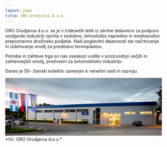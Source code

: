 ```yaml
---
layout: page
title: ORO Orodjarna d.o.o.
---
```


<p class="message">

</p>

ORO Orodjarna d.o.o. se je v tridesetih letih iz obrtne delavnice za podporo orodjarski industriji razvila v sodobno, tehnološko napredno in mednarodno prepoznavno družinsko podjetje. Naši poglavitni dejavnosti sta načrtovanje in izdelovanje orodij za predelavo termoplastov.

Potrebe in zahteve trga so nas vseskozi vodile v proizvodnjo večjih in zahtevnejših orodij, predvsem za avtomobilsko industrijo.

Danes je 50- članski kolektiv usmerjen k nenehni rasti in razvoju.

<img src="images/oro.jpg" alt="ORO Orodjarna d.o.o.">
*Vir: ORO Orodjarna d.o.o.*
